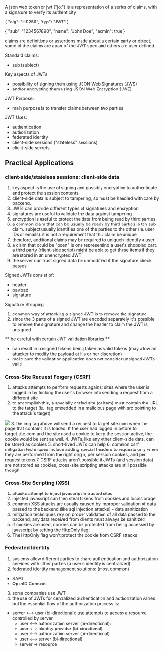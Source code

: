 A json web token or jwt ("jot") is a representation of a series of claims, with a signature to verify its authenticity

{
	"alg": "HS256",
	"typ": "JWT"
}

{
	"sub": "1234567890",
	"name": "John Doe",
	"admin": true
}

claims are definitions or assertions made about a certain party or object, some of the claims are apart of the JWT spec and others are user defined.

Standard claims:
- sub (subject)

Key aspects of JWTs
- possibility of signing them using JSON Web Signatures (JWS)
- and/or encrypting them using JSON Web Encryption (JWE)

JWT Purpose:
- main purpose is to transfer claims between two parties


JWT Uses:
- authentication
- authorization
- federated identity
- client-side sessions ("stateless" sessions)
- client-side secrets

## Practical Applications

### client-side/stateless sessions: client-side data
1. key aspect is the use of signing and possibly encryption to authenticate and protect the session contents
2. client-side data is subject to tampering, so must be handled with care by backend.
3. JWTs can provide different types of signatures and encryption
4. signatures are useful to validate the data against tampering
5. encryption is useful to protect the data from being read by third parties
6. a common claim that can be usually be ready by third parties is teh sub claim. subject usually identifies one of the parties to the other (ie. user IDs or emails). it is not a requirement that this claim be unique
7. therefore, additional claims may be required to uniquely identify a user
8. a claim that could be "open" is one representing a user's shopping cart, a third party (client-side script) might be able to get these items if they are stored in an unencrypted JWT
9. the server can trust signed data be unmodified if the signature check passes


Signed JWTs consist of:
- header
- payload
- signature

Signature Stripping
1. common way of attacking a signed JWT is to remove the signature
2. since the 3 parts of a signed JWT are encoded separately it's possible to remove the signature and change the header to claim the JWT is unsigned


** be careful with certain JWT validation libraries ** 
- can result in unsigned tokens being taken as valid tokens (may allow an attacker to modify the payload at his or her discretion)
- make sure the validation application does not consider unsigned JWTs valid

### Cross-Site Request Forgery (CSRF)
1. attacks attempts to perform requests against sites where the user is logged in by tricking the user's browser into sending a request from a different site
2. to accomplish this, a specially crafed site (or item) must contain the URL to the target (ie. <img> tag embedded in a malicious page with src pointing to the attack's target)
<img src="http://target.site.com/add-user?user=name&grant=admin">
3. the img tag above will send a request to target.site.com when the page that contains it is loaded. If the user had logged in before to target.site.com and the site used a cookie to keep the session active, the cookie would be sent as well.
4. JWTs, like any other client-side data, can be stored as cookies
5. short-lived JWTs can help
6. common csrf mitigation techniques include adding special headers to requests only when they are performed from the right origin, per session cookies, and per request tokens
7. CSRF attacks aren't possible if JWTs (and session data) are not stored as cookies, cross-site scripting attacks are still possible though

### Cross-Site Scripting (XSS)
1. attacks attempt to inject javascript in trusted sites
2. injected javascript can then steal tokens from cookies and localstorage
3. common XSS attacks are usually caused by improper validation of data passed to the backend (like sql injection attacks) - data sanitization
4. mitigation techniques rely on proper validation of all data passed to the backend; any data received from clients must always be sanitized
5. if cookies are used, cookies can be protected from being accessed by javascript by setting the HttpOnly flag;
6. The HttpOnly flag won't protect the cookie from CSRF attacks

### Federated Identity
1. systems allow different parties to share authentication and authorization services with other parties (a user's identity is centralized)
2. federated identity management solutions: (most common)
 - SAML
 - OpenID Connect
3. some companies use JWT
4. the use of JWTs for centralized authentication and authorization varies but the essential flow of the authorization process is:
  - server <--> user (bi-directional): use attempts to access a resource controlled by server
	- user <--> authorization server (bi-directional): 
	- user <--> identity provider (bi-directional)
	- user <--> authorization server (bi-directional)
	- user <--> server (bi-directional)
	- server -> resource